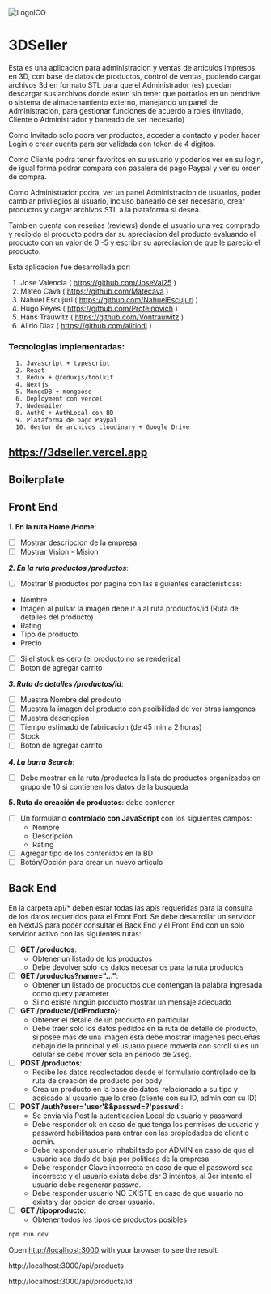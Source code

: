 ![LogoICO](https://user-images.githubusercontent.com/16067675/209176194-1853262c-dacd-46e9-aa32-db310e7a2d66.jpg)

# 3DSeller 

Esta es una aplicacion para administracion y ventas de articulos impresos en 3D, con base de datos de productos, control de ventas, pudiendo cargar archivos 3d en formato STL para que el Administrador (es)  puedan descargar sus archivos donde esten sin tener que portarlos en un pendrive o sistema de almacenamiento externo, manejando un panel de Administracion, para gestionar funciones de acuerdo a roles (Invitado, Cliente o Administrador y baneado de ser necesario)

Como Invitado solo podra ver productos, acceder a contacto y poder hacer Login o crear cuenta para ser validada con token de 4 digitos.

Como Cliente podra tener favoritos en su usuario y poderlos ver en su login, de igual forma podrar compara con pasalera de pago Paypal y ver su orden de compra.

Como Administrador podra, ver un panel Administracion de usuarios, poder cambiar privilegios al usuario, incluso banearlo de ser necesario, crear productos y cargar archivos STL a la plataforma si desea.

Tambien cuenta con reseñas (reviews) donde el usuario una vez comprado y recibido el producto  podra dar su apreciacion del producto evaluando el producto con un valor de 0 -5 y escribir su apreciacion de que le parecio el producto.

Esta aplicacion fue desarrollada por:

1. Jose Valencia    ( https://github.com/JoseVal25 )
2. Mateo Cava       ( https://github.com/Matecava )
3. Nahuel Escujuri  ( https://github.com/NahuelEscujuri )
4. Hugo Reyes       ( https://github.com/Proteinovich )
5. Hans Trauwitz    ( https://github.com/Vontrauwitz ) 
6. Alirio Diaz      ( https://github.com/aliriodi )


### Tecnologias implementadas:
      1. Javascript + typescript
      2. React
      3. Redux + @reduxjs/toolkit
      4. Nextjs 
      5. MongoDB + mongoose
      6. Deployment con vercel
      7. Nodemailer 
      8. Auth0 + AuthLocal con BD
      9. Plataforma de pago Paypal
      10. Gestor de archivos cloudinary + Google Drive
      
      
 ## https://3dseller.vercel.app
      
## Boilerplate

## Front End
__1.  En la ruta Home /Home__:

- [ ] Mostrar descripcion de la empresa
- [ ] Mostrar Vision - Mision 
    
___2. En la ruta productos /productos___:
- [ ] Mostrar 8 productos por pagina con las siguientes caracteristicas:
- Nombre
- Imagen al pulsar la imagen debe ir a al ruta productos/id (Ruta de detalles del producto)
- Rating 
- Tipo de producto
- Precio
- [ ] Si el stock es cero (el producto no se renderiza)
- [ ] Boton de agregar carrito
    
___3. Ruta de detalles /productos/id___:
- [ ] Muestra Nombre del prodcuto
- [ ] Muestra la imagen del producto con psoibilidad de ver otras iamgenes
- [ ] Muestra descricpion
- [ ] Tiempo estimado de fabricacion (de 45 min a 2 horas)
- [ ] Stock
- [ ] Boton de agregar carrito
    
___4. La barra Search___:
- [ ] Debe mostrar en la ruta /productos la lista de productos organizados en grupo de 10 si contienen los datos de la busqueda
    
__5. Ruta de creación de productos__: debe contener

- [ ] Un formulario __controlado con JavaScript__ con los siguientes campos:
  - Nombre
  - Descripción
  - Rating
- [ ] Agregar tipo de los contenidos en la BD 
- [ ] Botón/Opción para crear un nuevo articulo
    
## Back End
En la carpeta api/* deben estar todas las apis requeridas para la consulta de los datos requeridos para el Front End.
Se debe desarrollar un servidor en NextJS  para poder consultar el Back End y el Front End con un solo servidor activo con las siguientes rutas:

- [ ] __GET /productos__:
  - Obtener un listado de los productos 
  - Debe devolver solo los datos necesarios para la ruta productos
- [ ] __GET /productos?name="..."__:
  - Obtener un listado de productos que contengan la palabra ingresada como query parameter
  - Si no existe ningún producto mostrar un mensaje adecuado
- [ ] __GET /producto/{idProducto}__:
  - Obtener el detalle de un producto en particular
  - Debe traer solo los datos pedidos en la ruta de detalle de producto, si posee mas de una imagen esta debe mostrar imagenes pequeñas debajo de la principal y el usuario puede moverla con scroll si es un celular se debe mover sola en periodo de 2seg.
- [ ] __POST /productos__:
  - Recibe los datos recolectados desde el formulario controlado de la ruta de creación de producto por body
  - Crea un producto en la base de datos, relacionado a su tipo y aosicado al usuario que lo creo (cliente con su ID, admin con su ID)
- [ ] __POST /auth?user='user'&&passwd=?'passwd'__:
  - Se envia via Post la autenticacion Local de usuario y password
  - Debe responder ok en caso de que tenga los permisos de usuario y password habilitados para entrar con las propiedades de client o admin.
  - Debe responder usuario inhabilitado por ADMIN en caso de que el usuario sea dado de baja por politicas de la empresa.
  - Debe responder Clave incorrecta en caso de que el password sea incorrecto y el usuario exista debe dar 3 intentos, al 3er intento el usuario debe regenerar passwd.
  - Debe responder usuario NO EXISTE en caso de que usuario no exista y dar opcion de crear usuario.
- [ ] __GET /tipoproducto__:
  - Obtener todos los tipos de productos posibles
  

```bash
npm run dev
```
Open [http://localhost:3000](http://localhost:3000) with your browser to see the result.

http://localhost:3000/api/products

http://localhost:3000/api/products/id
